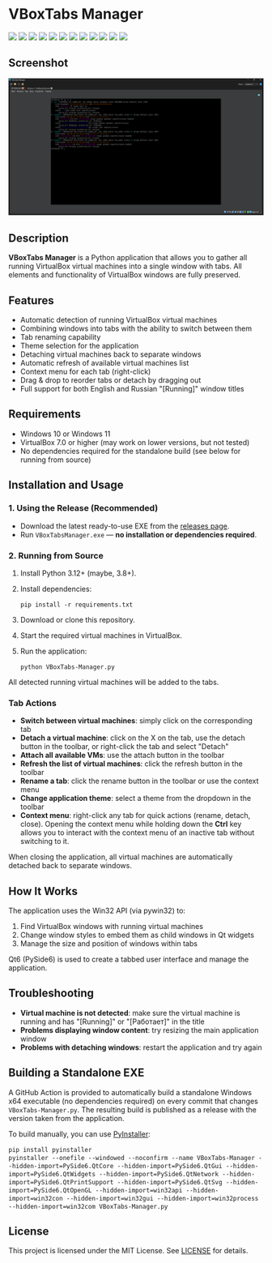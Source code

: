 # VBoxTabs Manager

[![](https://img.shields.io/badge/platform-Windows-informational)](https://github.com/Zalexanninev15/VBoxTabs-Manager)
[![](https://img.shields.io/badge/PySide6-6.9.0-6F56AE?logo=qt)](https://pypi.org/project/PySide6/)
[![](https://img.shields.io/badge/written_on-Python-%233776AB.svg?logo=python)](https://www.python.org/)
[![](https://img.shields.io/github/v/release/Zalexanninev15/VBoxTabs-Manager)](https://github.com/Zalexanninev15/VBoxTabs-Manager/releases/latest)
[![](https://img.shields.io/github/last-commit/Zalexanninev15/VBoxTabs-Manager)](https://github.com/Zalexanninev15/VBoxTabs-Manager/commits/main)
[![](https://img.shields.io/github/stars/Zalexanninev15/VBoxTabs-Manager.svg)](https://github.com/Zalexanninev15/VBoxTabs-Manager/stargazers)
[![](https://img.shields.io/github/forks/Zalexanninev15/VBoxTabs-Manager.svg)](https://github.com/Zalexanninev15/VBoxTabs-Manager/network/members)
[![](https://img.shields.io/github/issues/Zalexanninev15/VBoxTabs-Manager.svg)](https://github.com/Zalexanninev15/VBoxTabs-Manager/issues?q=is%3Aopen+is%3Aissue)
[![](https://img.shields.io/github/issues-closed/Zalexanninev15/VBoxTabs-Manager.svg)](https://github.com/Zalexanninev15/VBoxTabs-Manager/issues?q=is%3Aissue+is%3Aclosed)
[![](https://img.shields.io/badge/license-MIT-blue.svg)](LICENSE)
[![](https://img.shields.io/github/downloads/Zalexanninev15/VBoxTabs-Manager/total.svg)](https://github.com/Zalexanninev15/VBoxTabs-Manager/releases)
[![](https://img.shields.io/badge/Donate-FFDD00.svg?logo=buymeacoffee&logoColor=black)](https://z15.neocities.org/donate)

## Screenshot

![VBoxTabs Manager Screenshot](./Screenshot.png)

## Description

**VBoxTabs Manager** is a Python application that allows you to gather all running VirtualBox virtual machines into a single window with tabs. All elements and functionality of VirtualBox windows are fully preserved.

## Features

- Automatic detection of running VirtualBox virtual machines
- Combining windows into tabs with the ability to switch between them
- Tab renaming capability
- Theme selection for the application
- Detaching virtual machines back to separate windows
- Automatic refresh of available virtual machines list
- Context menu for each tab (right-click)
- Drag & drop to reorder tabs or detach by dragging out
- Full support for both English and Russian "[Running]" window titles

## Requirements

- Windows 10 or Windows 11
- VirtualBox 7.0 or higher (may work on lower versions, but not tested)
- No dependencies required for the standalone build (see below for running from source)

## Installation and Usage

### 1. Using the Release (Recommended)

- Download the latest ready-to-use EXE from the [releases page](https://github.com/Zalexanninev15/VBoxTabs-Manager/releases/latest).
- Run `VBoxTabsManager.exe` — **no installation or dependencies required**.

### 2. Running from Source

1. Install Python 3.12+ (maybe, 3.8+).
2. Install dependencies:

    ```batch
    pip install -r requirements.txt
    ```

3. Download or clone this repository.
4. Start the required virtual machines in VirtualBox.
5. Run the application:

    ```batch
    python VBoxTabs-Manager.py
    ```

All detected running virtual machines will be added to the tabs.

### Tab Actions

- **Switch between virtual machines**: simply click on the corresponding tab
- **Detach a virtual machine**: click on the X on the tab, use the detach button in the toolbar, or right-click the tab and select "Detach"
- **Attach all available VMs**: use the attach button in the toolbar
- **Refresh the list of virtual machines**: click the refresh button in the toolbar
- **Rename a tab**: click the rename button in the toolbar or use the context menu
- **Change application theme**: select a theme from the dropdown in the toolbar
- **Context menu**: right-click any tab for quick actions (rename, detach, close). Opening the context menu while holding down the **Ctrl** key allows you to interact with the context menu of an inactive tab without switching to it.

When closing the application, all virtual machines are automatically detached back to separate windows.

## How It Works

The application uses the Win32 API (via pywin32) to:
1. Find VirtualBox windows with running virtual machines
2. Change window styles to embed them as child windows in Qt widgets
3. Manage the size and position of windows within tabs

Qt6 (PySide6) is used to create a tabbed user interface and manage the application.

## Troubleshooting

- **Virtual machine is not detected**: make sure the virtual machine is running and has "[Running]" or "[Работает]" in the title
- **Problems displaying window content**: try resizing the main application window
- **Problems with detaching windows**: restart the application and try again

## Building a Standalone EXE

A GitHub Action is provided to automatically build a standalone Windows x64 executable (no dependencies required) on every commit that changes `VBoxTabs-Manager.py`. The resulting build is published as a release with the version taken from the application.

To build manually, you can use [PyInstaller](https://pyinstaller.org/):

```batch
pip install pyinstaller
pyinstaller --onefile --windowed --noconfirm --name VBoxTabs-Manager --hidden-import=PySide6.QtCore --hidden-import=PySide6.QtGui --hidden-import=PySide6.QtWidgets --hidden-import=PySide6.QtNetwork --hidden-import=PySide6.QtPrintSupport --hidden-import=PySide6.QtSvg --hidden-import=PySide6.QtOpenGL --hidden-import=win32api --hidden-import=win32con --hidden-import=win32gui --hidden-import=win32process --hidden-import=win32com VBoxTabs-Manager.py
```

## License

This project is licensed under the MIT License. See [LICENSE](LICENSE) for details.
